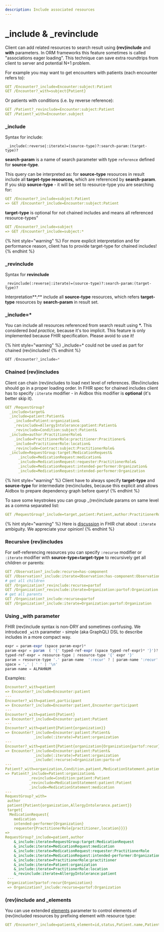 ```yaml
---
description: Include associated resources
---
```


# \_include & \_revinclude

Client can add related resources to search result using **\(rev\)include**  and **with** parameters.  In ORM frameworks this feature sometimes is called "associations eager loading". This technique can save extra roundtrips from client to server and potential N+1 problem.

For example you may want to get encounters with patients \(each encounter refers to\):

```yaml
GET /Encounter?_include=Encounter:subject:Patient
GET /Encounter?_with=subject{Patient}
```

Or patients with conditions \(i.e. by reverse reference\):

```yaml
GET /Patient?_revinclude=Encounter:subject:Patient
GET /Patient?_with=Encounter.subject
```

### \_include

Syntax for include:

```text
 _include(:reverse|:iterate)=(source-type)?:search-param:(target-type)?
```

**search-param** is a name of search parameter  with type `reference` defined for **source-type**.

This query can be interpreted as: for **source-type** resources in result include all **target-type resources,** which are referenced by **search-param**. If you skip **source-type** - it will be set to resource-type you are searching for:

```yaml
GET /Encounter?_include=subject:Patient 
=> GET /Encounter?_include=Encounter:subject:Patient
```

**target-type** is optional for not chained includes and means all referenced resource-types"

```yaml
GET /Encounter?_include=subject 
=> GET /Encounter?_include=subject:*
```

{% hint style="warning" %}
For more explicit interpretation and for performance reason, client has to provide target-type for chained includes!
{% endhint %}

### **\_revinclude**

Syntax for **revinclude**

```text
_revinclude(:reverse|:iterate)=(source-type)?:search-param:(target-type)?
```

Interpretation**:**  include all **source-type** resources, which refers **target-type** resources by **search-param** in result set.

### **\_include=\***

You can include all resources referenced from search result using **\*.** This considered _bad practice,_ because it's too implicit. This feature is only implemented because FHIR specification. Please avoid to use it! 

{% hint style="warning" %}
\_include=\* could not be used as part for chained \(rev\)includes!
{% endhint %}

```javascript
GET /Encounter?_include=*
```

### Chained \(rev\)includes

Client can chain \(rev\)includes to load next level of references.  \(Rev\)includes should go in a proper loading order. In FHIR spec for chained includes client has to specify `:iterate` modifier - in Aidbox this modifier is  **optional** \(it's better skip it\).

```yaml
GET /RequestGroup?
  _include=target&
  _include=patient:Patient&
    _include=Patient:organization&
    _revinclude=AllergyIntolerance:patient:Patient&
    _revinclude=Condition:subject:Patient&
  _include=author:PractitionerRole&
    _include=PractitionerRole:practitioner:Pracitioner&
    _include=PractitionerRole:location&
    _revinclude=Contract:subject:PractitionerRole&
  _include=RequestGroup:target:MedicationRequest&
      _include=MedicationRequest:medication&
      _include=MedicationRequest:requester:PractitionerRole&
      _include=MedicationRequest:intended-performer:Organization&
      _include=MedicationRequest:intended-performer:Organization
```

{% hint style="warning" %}
Client have to always specify **target-type** and **source-type** for intermediate \(rev\)includes, because this explicit and allows Aidbox to prepare dependency graph before query!
{% endhint %}

To save some keystrokes you can group \_\(rev\)include params on same level as a comma separated list:

```yaml
GET /RequestGroup?_include=target,patient:Patient,author:PractitionerRole
```

{% hint style="warning" %}
Here is [discussion](https://chat.fhir.org/#narrow/stream/179166-implementers/topic/About.20_include.3Aiterate) in FHIR chat about `:iterate` ambiguity. We appreciate your opinion!
{% endhint %}

### Recursive \(rev\)includes

For self-referencing resources you can specify `:recurse` modifier or `:iterate` modifier with **source-type=target-type** to recursively get all children or parents:

```yaml
GET /Observation?_include:recurse=has-component
GET /Observation?_include:iterate=Observation:has-component:Observation
# get all children
GET /Organization?_revinclude:recurse=partof
GET /Organization?_revinclude:iterate=Organization:partof:Organization
# get all parents
GET /Organization?_include:recurse=partof
GET /Organization?_include:iterate=Organization:partof:Organization
```

### Using \_with parameter

FHIR \(rev\)include syntax is non-DRY and sometimes confusing. We introduced `_with` parameter - simple \(aka GraphQL\) DSL to describe includes in a more compact way.

```javascript
expr = param-expr (space param-expr)*
param-expr = param  ( '{' typed-ref-expr (space typed-ref-expr)* '}')?
typed-ref-expr = resource-type | resource-type '{' expr '}'
param = resource-type '.' param-name  ':recur' ? | param-name ':recur' ?
space = ',' | ' ' | '\n'
param-name = ALPAHNUM
```

Examples:

```yaml
Encounter?_with=patient
=> Encounter?_include=Encounter:patient
---
Encounter?_with=patient,participant
=> Encounter?_include=Encounter:patient,Encounter:participant
---
Encounter?_with=patient{Patient}
=> Encounter?_include=Encounter:patient:Patient
---
Encounter?_with=patient{Patient{organization}}
=> Encounter?_include=Encounter:patient:Patient&
             _include(:iterate)=Patient:organization
---            
Encounter?_with=patient{Patient{organization{Organization{partof:recur}}
=> Encounter?_include=Encounter:patient:Patient&
             _include(:iterate)=Patient:organization
             _include(:recurse)=Organization:parto-of           
---             
Patient?_with=organization,Condition.patient,MedicationStatement.patient{medication}
=> Patient?_include=Patient:organization&
           _revinclude=Condition:patient:Patient
           _revinclude=MedicationStatement:patient:Patient
           _include=MedicationStatement:medication
---             
RequestGroup?_with=
 author
 patient{Patient{organization,AllergyIntolerance.patient}}
 target{
  MedicationRequest{
    medication
    intended-performer{Organization}
    requester{PractitionerRole{practitioner,location}}}}
=>
RequestGroup?_include=patient,author
    &_include:iterate=RequestGroup:target:MedicationRequest
    &_include:iterate=MedicationRequest:medication
    &_include:iterate=MedicationRequest:requester:PractitionerRole
    &_include:iterate=MedicationRequest:intended-performer:Organization
    &_include:iterate=PractitionerRole:practitioner
    &_include:iterate=Patient:organization
    &_include:iterate=PractitionerRole:location
    &_revinclude:iterate=AllergyIntolerance:patient
 ---
 Organization?partof:recur{Organization}
 => Organization?_include:recurse=partof:Organization
```

### \(rev\)include and \_elements

You can use extended [elements](_elements.md#elements-and-rev-includes) parameter to control elements of \(rev\)included resources by prefixing element with resource type:

```yaml
GET /Encounter?_include=patient&_element=id,status,Patient.name,Patient.birthDate
```

